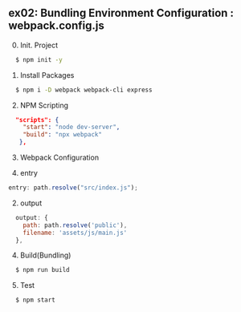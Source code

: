## ex02: Bundling Environment Configuration : webpack.config.js

0. Init. Project

```sh
  $ npm init -y
```

1. Install Packages

```sh
  $ npm i -D webpack webpack-cli express
```

2. NPM Scripting

```json
  "scripts": {
    "start": "node dev-server",
    "build": "npx webpack"
   },
```

3. Webpack Configuration

1. entry

```js
entry: path.resolve("src/index.js");
```

2. output

```js
  output: {
    path: path.resolve('public'),
    filename: 'assets/js/main.js'
  },
```

4. Build(Bundling)

```sh
  $ npm run build
```

5. Test

```sh
  $ npm start
```
